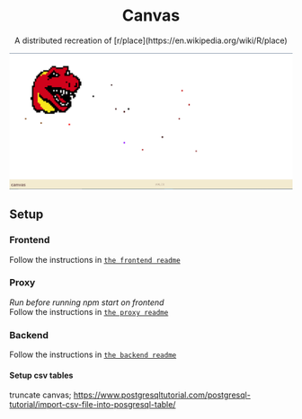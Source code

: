 <h1 align="center">
  Canvas
</h1>

<p align="center">
A distributed recreation of [r/place](https://en.wikipedia.org/wiki/R/place)
</p>

![plot](./imgs/demo.PNG)

## Setup

### Frontend
Follow the instructions in [`the frontend readme`](frontend/README.md)

### Proxy
*Run before running npm start on frontend*<br>
Follow the instructions in [`the proxy readme`](proxy/README.md)

### Backend
Follow the instructions in [`the backend readme`](backend/README.md)

#### Setup csv tables
truncate canvas;
https://www.postgresqltutorial.com/postgresql-tutorial/import-csv-file-into-posgresql-table/

